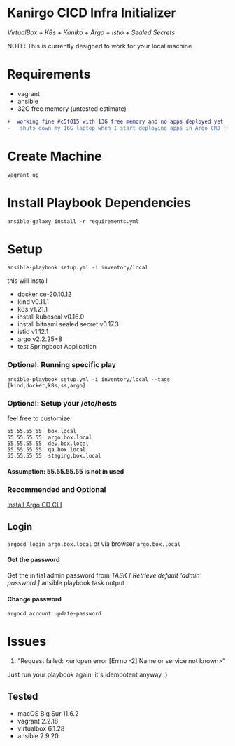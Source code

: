 # Kanirgo CICD Infra Initializer

_VirtualBox + K8s + Kaniko + Argo + Istio + Sealed Secrets_

NOTE: This is currently designed to work for your local machine

# Requirements

- vagrant
- ansible 
- 32G free memory (untested estimate)

```diff
+  working fine #c5f015 with 13G free memory and no apps deployed yet
-   shuts down my 16G laptop when I start deploying apps in Argo CRD :(
```  

# Create Machine
`vagrant up`

# Install Playbook Dependencies
`ansible-galaxy install -r requirements.yml`

# Setup
`ansible-playbook setup.yml -i inventory/local`

this will install 
- docker ce-20.10.12
- kind v0.11.1 
- k8s v1.21.1
- install kubeseal v0.16.0
- install bitnami sealed secret v0.17.3
- istio v1.12.1
- argo v2.2.25+8
- test Springboot Application


###  Optional: Running specific play

`ansible-playbook setup.yml -i inventory/local --tags [kind,docker,k8s,ss,argo]`

### Optional: Setup your /etc/hosts 
feel free to customize

    55.55.55.55  box.local
    55.55.55.55  argo.box.local
    55.55.55.55  dev.box.local
    55.55.55.55  qa.box.local
    55.55.55.55  staging.box.local
#### Assumption: 55.55.55.55 is not in used

### Recommended and Optional 
[Install Argo CD CLI](https://argo-cd.readthedocs.io/en/stable/cli_installation/)

## Login
`argocd login argo.box.local` or via browser `argo.box.local`

#### Get the password
Get the initial admin password from _TASK [ Retrieve default 'admin' password ]_ ansible playbook task output 

#### Change password
`argocd account update-password`

# Issues

1. "Request failed: <urlopen error [Errno -2] Name or service not known>"

Just run your playbook again, it's idempotent anyway :)

## Tested
- macOS Big Sur 11.6.2
- vagrant 2.2.18
- virtualbox 6.1.28
- ansible 2.9.20

